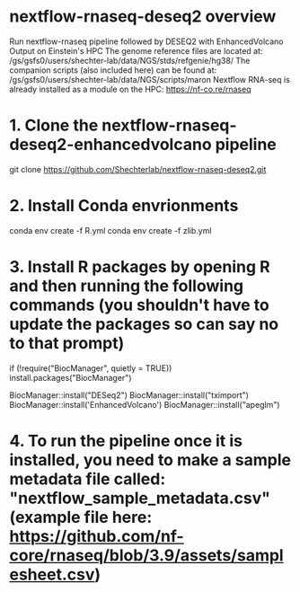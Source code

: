 # nextflow-rnaseq-deseq2 overview
Run nextflow-rnaseq pipeline followed by DESEQ2 with EnhancedVolcano Output on Einstein's HPC 
The genome reference files are located at: /gs/gsfs0/users/shechter-lab/data/NGS/stds/refgenie/hg38/
The companion scripts (also included here) can be found at: /gs/gsfs0/users/shechter-lab/data/NGS/scripts/maron
Nextflow RNA-seq is already installed as a module on the HPC: https://nf-co.re/rnaseq

# 1. Clone the nextflow-rnaseq-deseq2-enhancedvolcano pipeline

git clone https://github.com/Shechterlab/nextflow-rnaseq-deseq2.git


# 2. Install Conda envrionments

conda env create -f R.yml
conda env create -f zlib.yml

# 3. Install R packages by opening R and then running the following commands (you shouldn't have to update the packages so can say no to that prompt)

if (!require("BiocManager", quietly = TRUE))
    install.packages("BiocManager")

BiocManager::install("DESeq2")
BiocManager::install("tximport")
BiocManager::install('EnhancedVolcano')
BiocManager::install("apeglm")

# 4. To run the pipeline once it is installed, you need to make a sample metadata file called: "nextflow_sample_metadata.csv" (example file here: https://github.com/nf-core/rnaseq/blob/3.9/assets/samplesheet.csv)






